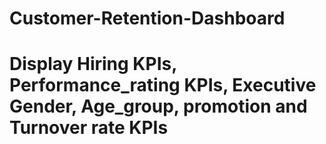 # Customer-Retention-Dashboard
# Display Hiring KPIs, Performance_rating KPIs, Executive Gender, Age_group, promotion and Turnover rate KPIs
